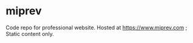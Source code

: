 # miprev
Code repo for professional website. Hosted at https://www.miprev.com ; Static content only.

